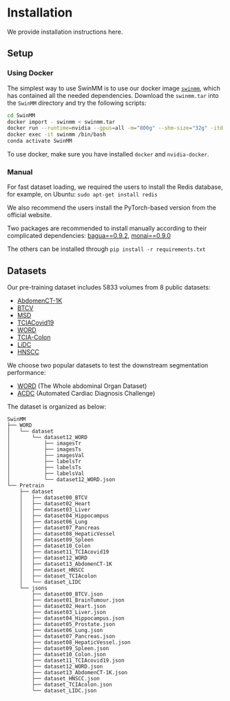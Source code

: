 # Installation

We provide installation instructions here.

## Setup

### Using Docker

The simplest way to use SwinMM is to use our docker image [`swinmm`](https://drive.google.com/file/d/1EGSoqN-HphyMV_gKUq-g7_BSwTTg35oA/view?usp=sharing), which has contained all the needed dependencies. Download the `swinmm.tar` into the `SwinMM` directory and try the following scripts:

```bash
cd SwinMM
docker import - swinmm < swinmm.tar
docker run --runtime=nvidia --gpus=all -m="800g" --shm-size="32g" -itd -v ./:/volume swinmm /bin/bash
docker exec -it swinmm /bin/bash
conda activate SwinMM
```

To use docker, make sure you have installed `docker` and `nvidia-docker`.

### Manual

For fast dataset loading, we required the users to install the Redis database, for example, on Ubuntu: `sudo apt-get install redis`

We also recommend the users install the PyTorch-based version from the official website.

Two packages are recommended to install manually according to their complicated dependencies: [bagua==0.9.2](https://github.com/BaguaSys/bagua), [monai==0.9.0](https://docs.monai.io/en/latest/installation.html#installing-the-recommended-dependencies)

The others can be installed through `pip install -r requirements.txt`

## Datasets

Our pre-training dataset includes 5833 volumes from 8 public datasets:

- [AbdomenCT-1K](https://github.com/JunMa11/AbdomenCT-1K)
- [BTCV](https://www.synapse.org/#!Synapse:syn3193805/wiki/217789)
- [MSD](http://medicaldecathlon.com/)
- [TCIACovid19](https://wiki.cancerimagingarchive.net/display/Public/CT+Images+in+COVID-19/)
- [WORD](https://github.com/HiLab-git/WORD)
- [TCIA-Colon](https://wiki.cancerimagingarchive.net/display/Public/CT+COLONOGRAPHY/)
- [LiDC](https://wiki.cancerimagingarchive.net/display/Public/LIDC-IDRI/)
- [HNSCC](https://wiki.cancerimagingarchive.net/display/Public/HNSCC)

We choose two popular datasets to test the downstream segmentation performance:

- [WORD](https://github.com/HiLab-git/WORD) (The Whole abdominal Organ Dataset)
- [ACDC](https://www.creatis.insa-lyon.fr/Challenge/acdc/#challenge/584e75606a3c77492fe91bba) (Automated Cardiac Diagnosis Challenge)

The dataset is organized as below:

```text
SwinMM
├── WORD    
│   └── dataset
│       └── dataset12_WORD
│           ├── imagesTr
│           ├── imagesTs
│           ├── imagesVal
│           ├── labelsTr
│           ├── labelsTs
│           ├── labelsVal
│           └── dataset12_WORD.json
└── Pretrain
    ├── dataset
    │   ├── dataset00_BTCV
    │   ├── dataset02_Heart
    │   ├── dataset03_Liver
    │   ├── dataset04_Hippocampus
    │   ├── dataset06_Lung
    │   ├── dataset07_Pancreas
    │   ├── dataset08_HepaticVessel
    │   ├── dataset09_Spleen
    │   ├── dataset10_Colon
    │   ├── dataset11_TCIAcovid19
    │   ├── dataset12_WORD
    │   ├── dataset13_AbdomenCT-1K
    │   ├── dataset_HNSCC
    │   ├── dataset_TCIAcolon
    │   └── dataset_LIDC
    └── jsons
        ├── dataset00_BTCV.json
        ├── dataset01_BrainTumour.json
        ├── dataset02_Heart.json
        ├── dataset03_Liver.json
        ├── dataset04_Hippocampus.json
        ├── dataset05_Prostate.json
        ├── dataset06_Lung.json
        ├── dataset07_Pancreas.json
        ├── dataset08_HepaticVessel.json
        ├── dataset09_Spleen.json
        ├── dataset10_Colon.json
        ├── dataset11_TCIAcovid19.json
        ├── dataset12_WORD.json
        ├── dataset13_AbdomenCT-1K.json
        ├── dataset_HNSCC.json
        ├── dataset_TCIAcolon.json
        └── dataset_LIDC.json

```
